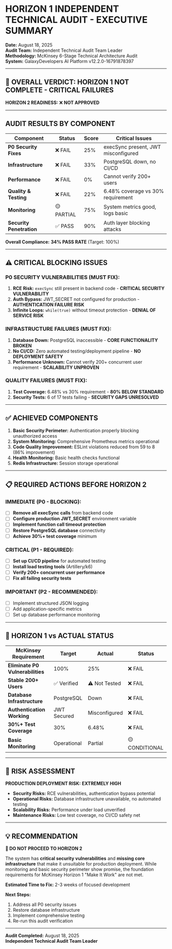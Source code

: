 # HORIZON 1 INDEPENDENT TECHNICAL AUDIT - EXECUTIVE SUMMARY

**Date:** August 18, 2025  
**Audit Team:** Independent Technical Audit Team Leader  
**Methodology:** McKinsey 6-Stage Technical Architecture Audit  
**System:** GalaxyDevelopers AI Platform v12.2.0-16791878397

---

## 🔴 OVERALL VERDICT: HORIZON 1 NOT COMPLETE - CRITICAL FAILURES

**HORIZON 2 READINESS:** ❌ **NOT APPROVED**

---

## AUDIT RESULTS BY COMPONENT

| Component | Status | Score | Critical Issues |
|-----------|--------|-------|-----------------|
| **P0 Security Fixes** | ❌ FAIL | 25% | execSync present, JWT misconfigured |
| **Infrastructure** | ❌ FAIL | 33% | PostgreSQL down, no CI/CD |
| **Performance** | ❌ FAIL | 0% | Cannot verify 200+ users |
| **Quality & Testing** | ❌ FAIL | 22% | 6.48% coverage vs 30% requirement |
| **Monitoring** | 🟡 PARTIAL | 75% | System metrics good, logs basic |
| **Security Penetration** | ✅ PASS | 90% | Auth layer blocking attacks |

**Overall Compliance:** **34% PASS RATE** (Target: 100%)

---

## ⚠️ CRITICAL BLOCKING ISSUES

### **P0 SECURITY VULNERABILITIES (MUST FIX):**
1. **RCE Risk:** `execSync` still present in backend code - **CRITICAL SECURITY VULNERABILITY**
2. **Auth Bypass:** JWT_SECRET not configured for production - **AUTHENTICATION FAILURE RISK**
3. **Infinite Loops:** `while(true)` without timeout protection - **DENIAL OF SERVICE RISK**

### **INFRASTRUCTURE FAILURES (MUST FIX):**
1. **Database Down:** PostgreSQL inaccessible - **CORE FUNCTIONALITY BROKEN**
2. **No CI/CD:** Zero automated testing/deployment pipeline - **NO DEPLOYMENT SAFETY**
3. **Performance Unknown:** Cannot verify 200+ concurrent user requirement - **SCALABILITY UNPROVEN**

### **QUALITY FAILURES (MUST FIX):**
1. **Test Coverage:** 6.48% vs 30% requirement - **80% BELOW STANDARD**
2. **Security Tests:** 6 of 17 tests failing - **SECURITY GAPS UNRESOLVED**

---

## ✅ ACHIEVED COMPONENTS

1. **Basic Security Perimeter:** Authentication properly blocking unauthorized access
2. **System Monitoring:** Comprehensive Prometheus metrics operational  
3. **Code Quality Improvement:** ESLint violations reduced from 59 to 8 (86% improvement)
4. **Health Monitoring:** Basic health checks functional
5. **Redis Infrastructure:** Session storage operational

---

## 📋 REQUIRED ACTIONS BEFORE HORIZON 2

### **IMMEDIATE (P0 - BLOCKING):**
- [ ] **Remove all execSync calls** from backend code
- [ ] **Configure production JWT_SECRET** environment variable  
- [ ] **Implement function call timeout protection** 
- [ ] **Restore PostgreSQL database** connectivity
- [ ] **Achieve 30%+ test coverage** minimum

### **CRITICAL (P1 - REQUIRED):**
- [ ] **Set up CI/CD pipeline** for automated testing
- [ ] **Install load testing tools** (Artillery/k6)
- [ ] **Verify 200+ concurrent user performance**
- [ ] **Fix all failing security tests**

### **IMPORTANT (P2 - RECOMMENDED):**
- [ ] Implement structured JSON logging
- [ ] Add application-specific metrics
- [ ] Set up database performance monitoring

---

## 🎯 HORIZON 1 vs ACTUAL STATUS

| McKinsey Requirement | Target | Actual | Status |
|----------------------|--------|--------|--------|
| **Eliminate P0 Vulnerabilities** | 100% | 25% | ❌ FAIL |
| **Stable 200+ Users** | ✅ Verified | ⚠️ Not Tested | ❌ FAIL |
| **Database Infrastructure** | PostgreSQL | Down | ❌ FAIL |
| **Authentication Working** | JWT Secured | Misconfigured | ❌ FAIL |
| **30%+ Test Coverage** | 30% | 6.48% | ❌ FAIL |
| **Basic Monitoring** | Operational | Partial | 🟡 CONDITIONAL |

---

## 🚨 RISK ASSESSMENT

**PRODUCTION DEPLOYMENT RISK:** **EXTREMELY HIGH**

- **Security Risks:** RCE vulnerabilities, authentication bypass potential
- **Operational Risks:** Database infrastructure unavailable, no automated testing
- **Scalability Risks:** Performance under load unverified
- **Maintenance Risks:** Low test coverage, no CI/CD safety net

---

## 💡 RECOMMENDATION

**🔴 DO NOT PROCEED TO HORIZON 2**

The system has **critical security vulnerabilities** and **missing core infrastructure** that make it unsuitable for production deployment. While monitoring and basic security perimeter show promise, the foundation requirements for McKinsey Horizon 1 "Make It Work" are not met.

**Estimated Time to Fix:** 2-3 weeks of focused development

**Next Steps:** 
1. Address all P0 security issues
2. Restore database infrastructure  
3. Implement comprehensive testing
4. Re-run this audit verification

---

**Audit Completed:** August 18, 2025  
**Independent Technical Audit Team Leader**